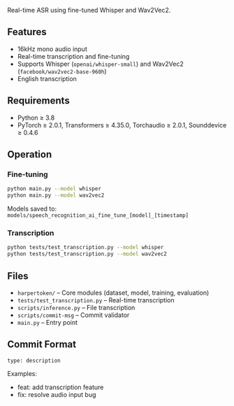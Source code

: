 Real-time ASR using fine-tuned Whisper and Wav2Vec2.

## Features

* 16kHz mono audio input
* Real-time transcription and fine-tuning
* Supports Whisper (`openai/whisper-small`) and Wav2Vec2 (`facebook/wav2vec2-base-960h`)
* English transcription

## Requirements

* Python ≥ 3.8
* PyTorch ≥ 2.0.1, Transformers ≥ 4.35.0, Torchaudio ≥ 2.0.1, Sounddevice ≥ 0.4.6

## Operation

### Fine-tuning

```bash
python main.py --model whisper
python main.py --model wav2vec2
```

Models saved to:
`models/speech_recognition_ai_fine_tune_[model]_[timestamp]`

### Transcription

```bash
python tests/test_transcription.py --model whisper
python tests/test_transcription.py --model wav2vec2
```

## Files

* `harpertoken/` – Core modules (dataset, model, training, evaluation)
* `tests/test_transcription.py` – Real-time transcription
* `scripts/inference.py` – File transcription
* `scripts/commit-msg` – Commit validator
* `main.py` – Entry point

## Commit Format

```
type: description
```

Examples:

* feat: add transcription feature
* fix: resolve audio input bug
